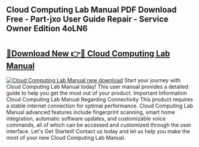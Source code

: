 ## Cloud Computing Lab Manual PDF Download Free - Part-jxo User Guide Repair - Service Owner Edition 4oLN6

# <h2><a href="http://bc7901.oget.top/?id=Cloud+Computing+Lab+Manual">🔗Download New 👉🔴 Cloud Computing Lab Manual</a></h2>

[![Cloud Computing Lab Manual new download](https://i.imgur.com/5g1atiW.png)](http://bc7901.oget.top/?id=Cloud+Computing+Lab+Manual)
Start your journey with Cloud Computing Lab Manual today! This user manual provides a detailed guide to help you get the most out of your product. Important Information Cloud Computing Lab Manual Regarding Connectivity This product requires a stable internet connection for optimal performance. Cloud Computing Lab Manual advanced features include fingerprint scanning, smart home integration, automatic software updates, and customizable voice commands, all of which can be accessed and customized through the user interface. Let's Get Started! Contact us today and let us help you make the most of your new Cloud Computing Lab Manual.
